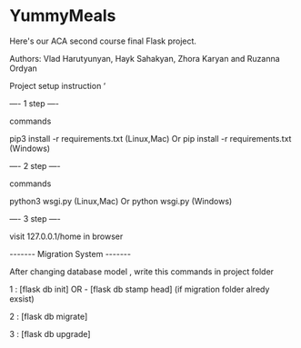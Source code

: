 # YummyMeals

Here's our ACA second course final Flask project. 

Authors: Vlad Harutyunyan, Hayk Sahakyan, Zhora Karyan and Ruzanna Ordyan

Project setup instruction ‘

—-    1 step     —-

commands

pip3 install -r requirements.txt (Linux,Mac)
Or
pip install -r requirements.txt (Windows)


—-    2 step     —-

commands

python3 wsgi.py (Linux,Mac)
Or
python wsgi.py (Windows)


—-    3 step     —-

visit 127.0.0.1/home in browser




------- Migration System -------

After changing database model , write this commands in project folder 

1 : [flask db init] OR -  [flask db stamp head] (if migration folder alredy exsist)

2 : [flask db migrate]

3 : [flask db upgrade]

